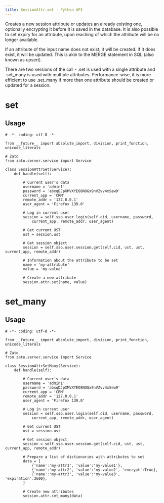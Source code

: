 ```yaml
---
title: SessionAttr.set - Python API
---
```


Creates a new session attribute or updates an already existing one, optionally encrypting it before it is saved in the database.
It is also possible to set expiry for an attribute, upon reaching of which the attribute will be no longer available.

If an attribute of the input name does not exist, it will be created. If it does exist, it will be updated. This is akin
to the MERGE statement in SQL (also known as upsert).

There are two versions of the call - .set is used with a single attribute and .set_many is used with multiple attributes.
Performance-wise, it is more efficient to use .set_many if more than one attribute should be created or updated for a session.

set
===

Usage
-----

``` {.python}
# -*- coding: utf-8 -*-

from __future__ import absolute_import, division, print_function, unicode_literals

# Zato
from zato.server.service import Service

class SessionAttrSet(Service):
    def handle(self):

        # Current user's data
        username = 'admin1'
        password = 'abxqDJpXMVXYEO8NOGx9nVZvv4xSew9'
        current_app = 'CRM'
        remote_addr = '127.0.0.1'
        user_agent = 'Firefox 139.0'

        # Log in current user
        session = self.sso.user.login(self.cid, username, password,
            current_app, remote_addr, user_agent)

        # Get current UST
        ust = session.ust

        # Get session object
        session = self.sso.user.session.get(self.cid, ust, ust, current_app, remote_addr)

        # Information about the attribute to be set
        name = 'my-attribute'
        value = 'my-value'

        # Create a new attribute
        session.attr.set(name, value)
```

set_many
========

Usage
-----

``` {.python}
# -*- coding: utf-8 -*-

from __future__ import absolute_import, division, print_function, unicode_literals

# Zato
from zato.server.service import Service

class SessionAttrSetMany(Service):
    def handle(self):

        # Current user's data
        username = 'admin1'
        password = 'abxqDJpXMVXYEO8NOGx9nVZvv4xSew9'
        current_app = 'CRM'
        remote_addr = '127.0.0.1'
        user_agent = 'Firefox 139.0'

        # Log in current user
        session = self.sso.user.login(self.cid, username, password,
            current_app, remote_addr, user_agent)

        # Get current UST
        ust = session.ust

        # Get session object
        session = self.sso.user.session.get(self.cid, ust, ust, current_app, remote_addr)

        # Prepare a list of dictionaries with attributes to set
        data = [
            {'name':'my-attr1', 'value':'my-value1'},
            {'name':'my-attr2', 'value':'my-value2', 'encrypt':True},
            {'name':'my-attr3', 'value':'my-value3', 'expiration':3600},
        ]

        # Create new attributes
        session.attr.set_many(data)
```
